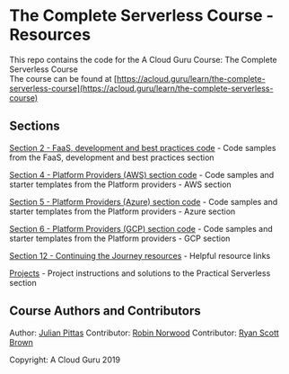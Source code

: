# The Complete Serverless Course - Resources
This repo contains the code for the A Cloud Guru Course: The Complete Serverless Course<br />
The course can be found at [https://acloud.guru/learn/the-complete-serverless-course](https://acloud.guru/learn/the-complete-serverless-course)


## Sections

[Section 2 - FaaS, development and best practices code](./Chapter_04) - Code samples from the FaaS, development and best practices section

[Section 4 - Platform Providers (AWS) section code](./Chapter_04) - Code samples and starter templates from the Platform providers - AWS section

[Section 5 - Platform Providers (Azure) section code](./Chapter_05) - Code samples and starter templates from the Platform providers - Azure section

[Section 6 - Platform Providers (GCP) section code](./Chapter_06) - Code samples and starter templates from the Platform providers - GCP section

[Section 12 - Continuing the Journey resources](./Chapter_07) - Helpful resource links

[Projects](./projects) - Project instructions and solutions to the Practical Serverless section


## Course Authors and Contributors

Author: [Julian Pittas](https://twitter.com/julianpitt)
Contributor: [Robin Norwood](https://twitter.com/robinnorwood)
Contributor: [Ryan Scott Brown](https://twitter.com/ryan_sb)

Copyright: A Cloud Guru 2019
